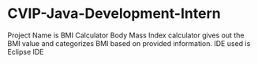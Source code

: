 # CVIP-Java-Development-Intern
Project Name is BMI Calculator
Body Mass Index calculator gives out the BMI value and categorizes BMI based on provided information.
IDE used is Eclipse IDE
